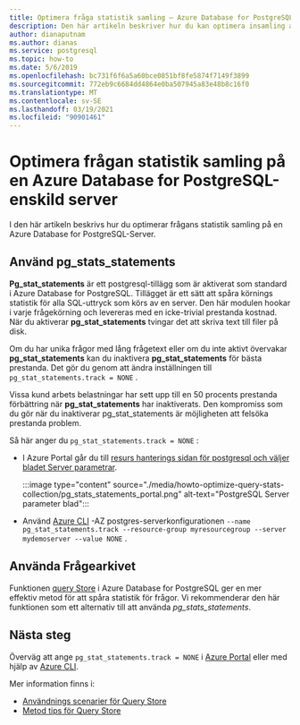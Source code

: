 ```yaml
---
title: Optimera fråga statistik samling – Azure Database for PostgreSQL-enskild server
description: Den här artikeln beskriver hur du kan optimera insamling av frågor på en Azure Database for PostgreSQL-enskild server
author: dianaputnam
ms.author: dianas
ms.service: postgresql
ms.topic: how-to
ms.date: 5/6/2019
ms.openlocfilehash: bc731f6f6a5a60bce0851bf8fe5874f7149f3899
ms.sourcegitcommit: 772eb9c6684dd4864e0ba507945a83e48b8c16f0
ms.translationtype: MT
ms.contentlocale: sv-SE
ms.lasthandoff: 03/19/2021
ms.locfileid: "90901461"
---
```

# <a name="optimize-query-statistics-collection-on-an-azure-database-for-postgresql---single-server"></a>Optimera frågan statistik samling på en Azure Database for PostgreSQL-enskild server
I den här artikeln beskrivs hur du optimerar frågans statistik samling på en Azure Database for PostgreSQL-Server.

## <a name="use-pg_stats_statements"></a>Använd pg_stats_statements
**Pg_stat_statements** är ett postgresql-tillägg som är aktiverat som standard i Azure Database for PostgreSQL. Tillägget är ett sätt att spåra körnings statistik för alla SQL-uttryck som körs av en server. Den här modulen hookar i varje frågekörning och levereras med en icke-trivial prestanda kostnad. När du aktiverar **pg_stat_statements** tvingar det att skriva text till filer på disk.

Om du har unika frågor med lång frågetext eller om du inte aktivt övervakar **pg_stat_statements** kan du inaktivera **pg_stat_statements** för bästa prestanda. Det gör du genom att ändra inställningen till `pg_stat_statements.track = NONE` .

Vissa kund arbets belastningar har sett upp till en 50 procents prestanda förbättring när **pg_stat_statements** har inaktiverats. Den kompromiss som du gör när du inaktiverar pg_stat_statements är möjligheten att felsöka prestanda problem.

Så här anger du `pg_stat_statements.track = NONE` :

- I Azure Portal går du till [resurs hanterings sidan för postgresql och väljer bladet Server parametrar](howto-configure-server-parameters-using-portal.md).

  :::image type="content" source="./media/howto-optimize-query-stats-collection/pg_stats_statements_portal.png" alt-text="PostgreSQL Server parameter blad":::

- Använd [Azure CLI](howto-configure-server-parameters-using-cli.md) -AZ postgres-serverkonfigurationen `--name pg_stat_statements.track --resource-group myresourcegroup --server mydemoserver --value NONE` .

## <a name="use-the-query-store"></a>Använda Frågearkivet 
Funktionen [query Store](concepts-query-store.md) i Azure Database for PostgreSQL ger en mer effektiv metod för att spåra statistik för frågor. Vi rekommenderar den här funktionen som ett alternativ till att använda *pg_stats_statements*. 

## <a name="next-steps"></a>Nästa steg
Överväg att ange `pg_stat_statements.track = NONE` i [Azure Portal](howto-configure-server-parameters-using-portal.md) eller med hjälp av [Azure CLI](howto-configure-server-parameters-using-cli.md).

Mer information finns i: 
- [Användnings scenarier för Query Store](concepts-query-store-scenarios.md) 
- [Metod tips för Query Store](concepts-query-store-best-practices.md) 
